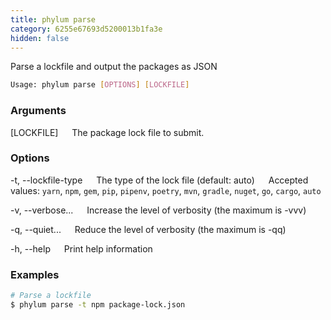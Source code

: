 ```yaml
---
title: phylum parse
category: 6255e67693d5200013b1fa3e
hidden: false
---
```


Parse a lockfile and output the packages as JSON

```sh
Usage: phylum parse [OPTIONS] [LOCKFILE]
```

### Arguments

[LOCKFILE]
&emsp; The package lock file to submit.

### Options

-t, --lockfile-type <type>
&emsp; The type of the lock file (default: auto)
&emsp; Accepted values: `yarn`, `npm`, `gem`, `pip`, `pipenv`, `poetry`, `mvn`, `gradle`, `nuget`, `go`, `cargo`, `auto`

-v, --verbose...
&emsp; Increase the level of verbosity (the maximum is -vvv)

-q, --quiet...
&emsp; Reduce the level of verbosity (the maximum is -qq)

-h, --help
&emsp; Print help information

### Examples

```sh
# Parse a lockfile
$ phylum parse -t npm package-lock.json
```
